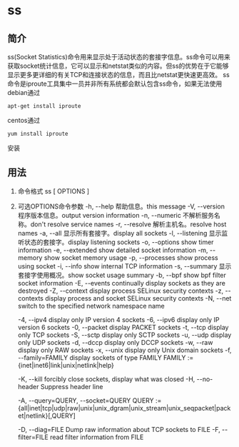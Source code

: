 # ss

## 简介
ss(Socket Statistics)命令用来显示处于活动状态的套接字信息。ss命令可以用来获取socket统计信息，它可以显示和netstat类似的内容。但ss的优势在于它能够显示更多更详细的有关TCP和连接状态的信息，而且比netstat更快速更高效。
ss命令是iproute工具集中一员并非所有系统都会默认包含ss命令，如果无法使用
debian通过
```Shell
apt-get install iproute
```
centos通过
```Shell
yum install iproute
```
安装

## 用法
1. 命令格式
ss [ OPTIONS ]

1. 可选OPTIONS命令参数
   -h, --help          帮助信息。this message
   -V, --version       程序版本信息。output version information
   -n, --numeric       不解析服务名称。don't resolve service names
   -r, --resolve       解析主机名。resolve host names
   -a, --all           显示所有套接字。display all sockets
   -l, --listening     显示监听状态的套接字。display listening sockets
   -o, --options       show timer information
   -e, --extended      show detailed socket information
   -m, --memory        show socket memory usage
   -p, --processes     show process using socket
   -i, --info          show internal TCP information
   -s, --summary       显示套接字使用概况。show socket usage summary
   -b, --bpf           show bpf filter socket information
   -E, --events        continually display sockets as they are destroyed
   -Z, --context       display process SELinux security contexts
   -z, --contexts      display process and socket SELinux security contexts
   -N, --net           switch to the specified network namespace name

   -4, --ipv4          display only IP version 4 sockets
   -6, --ipv6          display only IP version 6 sockets
   -0, --packet        display PACKET sockets
   -t, --tcp           display only TCP sockets
   -S, --sctp          display only SCTP sockets
   -u, --udp           display only UDP sockets
   -d, --dccp          display only DCCP sockets
   -w, --raw           display only RAW sockets
   -x, --unix          display only Unix domain sockets
   -f, --family=FAMILY display sockets of type FAMILY
       FAMILY := {inet|inet6|link|unix|netlink|help}

   -K, --kill          forcibly close sockets, display what was closed
   -H, --no-header     Suppress header line

   -A, --query=QUERY, --socket=QUERY
       QUERY := {all|inet|tcp|udp|raw|unix|unix_dgram|unix_stream|unix_seqpacket|packet|netlink}[,QUERY]

   -D, --diag=FILE     Dump raw information about TCP sockets to FILE
   -F, --filter=FILE   read filter information from FILE